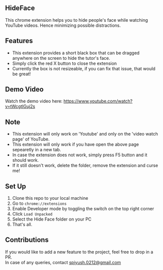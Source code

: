 ## HideFace
This chrome extension helps you to hide people's face while watching YouTube videos. Hence minimizing possible distractions.

## Features

* This extension provides a short black box that can be dragged anywhere on the screen to hide the tutor's face.  
* Simply click the red X button to close the extension  
* Currently the box is not resizeable, if you can fix that issue, that would be great!

## Demo Video

Watch the demo video here: https://www.youtube.com/watch?v=tWcgtIGuj2s

## Note

* This extension will only work on 'Youtube' and only on the 'video watch page' of YouTube.  
* This extension will only work if you have open the above page sepearetly in a new tab.  
* In case the extension does not work, simply press F5 button and it should work.
* If it still doesn't work, delete the folder, remove the extension and curse me!

## Set Up

1. Clone this repo to your local machine
2. Go to `chrome://extensions`
3. Enable Developer mode by toggling the switch on the top right corner
4. Click `Load Unpacked`
5. Select the Hide Face folder on your PC
6. That's all. 

## Contributions
If you would like to add a new feature to the project, feel free to drop in a PR.  
In case of any queries, contact spiyush.0212@gmail.com
